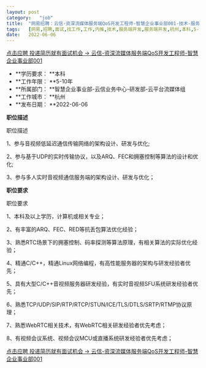 ```yaml
---
layout:	post
category:	"job"
title:	"网易招聘：云信-资深流媒体服务端QoS开发工程师-智慧企业事业部001-技术-服务端开发-服务端开发-杭州本科5-10年"
tags:	[网易,招聘,面试,找工作,工作,内推,技术,服务端开发,服务端开发,杭州,本科,5-10年]
date:	2022-06-06
---
```


[点击应聘 投递简历就有面试机会 ->  云信-资深流媒体服务端QoS开发工程师-智慧企业事业部001](http://mobile.bole.netease.com/bole/boleDetail?id=27609&employeeId=346f03c3cda5f04c&key=all)



- **学历要求： **本科
- **工作年限： **5-10年
- **所属部门： **智慧企业事业部-云信业务中心-研发部-云平台流媒体组
- **工作城市： **杭州
- **发布日期： **2022-06-06



**职位描述**

职位描述

1、参与音视频低延迟通信传输网络的架构设计、研发与优化;

2、参与基于UDP的实时传输协议，以及ARQ、FEC和拥塞控制等算法的设计和优化;

3、参与多人实时音视频通信服务端的架构设计、研发与优化；



**职位要求**

职位要求

1、本科及以上学历，计算机或相关专业；

2、有丰富的ARQ、FEC、RED等抗丢包算法优化经验；

3、熟悉RTC场景下的拥塞控制、码率探测等算法原理，有相关算法的实际优化经验；

4、精通C/C++，精通Linux网络编程，有高性能服务器的架构与研发经验者优先；

5、具有大型C/C++音视频服务器研发经验，有实时音视频SFU系统研发经验者优先；

6、熟悉TCP/UDP/SIP/RTP/RTCP/STUN/ICE/TLS/DTLS/SRTP/RTMP协议原理；

7、熟悉WebRTC相关技术，有WebRTC相关研发经验者优先考虑；

8、有视频会议系统、视频会议MCU或直播系统研发经验者优先考虑；



[点击应聘 投递简历就有面试机会 ->  云信-资深流媒体服务端QoS开发工程师-智慧企业事业部001](http://mobile.bole.netease.com/bole/boleDetail?id=27609&employeeId=346f03c3cda5f04c&key=all)